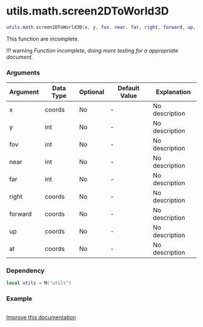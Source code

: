 # utils.math.screen2DToWorld3D

```lua
utils.math.screen2DToWorld3D(x, y, fov, near, far, right, forward, up, at)
```
This function are incomplete.

!!! warning
    *Function incomplete, doing more testing for a appropriate document.*

### Arguments
| Argument      | Data Type | Optional | Default Value | Explanation |
|---------------|-----------|----------|---------------|-------------|
| x | coords | No | - | No description  |
| y | int | No | - | No description  |
| fov | int | No | - | No description  |
| near | int | No | - | No description  |
| far | int | No | - | No description  |
| right | coords | No | - | No description  |
| forward | coords | No | - | No description  |
| up | coords | No | - | No description  |
| at | coords | No | - | No description |

### Dependency
```lua
local utils = M("utils")
```

### Example
```lua

```

[Improve this documentation](https://github.com/esx-framework/esx-framework.github.io/blob/development/docs/es_extended2/client/functions/math/screen2dtoworld3d.md)